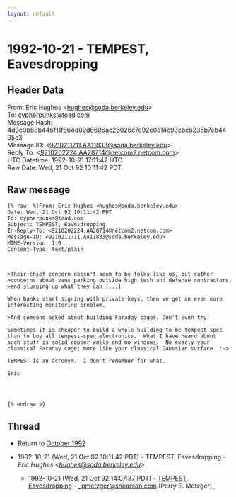 ```yaml
---
layout: default
---
```


# 1992-10-21 - TEMPEST, Eavesdropping

## Header Data

From: Eric Hughes \<hughes@soda.berkeley.edu\><br>
To: cypherpunks@toad.com<br>
Message Hash: 4d3c0b68b446f11f664d02d6696ac26026c7e92e0e14c93cbc6235b7eb4495c3<br>
Message ID: \<9210211711.AA11833@soda.berkeley.edu\><br>
Reply To: \<9210202224.AA28714@netcom2.netcom.com\><br>
UTC Datetime: 1992-10-21 17:11:42 UTC<br>
Raw Date: Wed, 21 Oct 92 10:11:42 PDT<br>

## Raw message

```
{% raw  %}From: Eric Hughes <hughes@soda.berkeley.edu>
Date: Wed, 21 Oct 92 10:11:42 PDT
To: cypherpunks@toad.com
Subject: TEMPEST, Eavesdropping
In-Reply-To: <9210202224.AA28714@netcom2.netcom.com>
Message-ID: <9210211711.AA11833@soda.berkeley.edu>
MIME-Version: 1.0
Content-Type: text/plain



>Their chief concern doesn't seem to be folks like us, but rather
>concerns about vans parking outside high tech and defense contractors
>and slurping up what they can [...]

When banks start signing with private keys, then we get an even more
interesting monitoring problem.

>And someone asked about building Faraday cages. Don't even try! 

Sometimes it is cheaper to build a whole building to be tempest-spec
than to buy all tempest-spec electronics.  What I have heard about
such stuff is solid copper walls and no windows.  No exacly your
classical Faraday cage; more like your classical Gaussian surface. :->

TEMPEST is an acronym.  I don't remember for what.

Eric




{% endraw %}
```

## Thread

+ Return to [October 1992](/archive/1992/10)

+ 1992-10-21 (Wed, 21 Oct 92 10:11:42 PDT) - TEMPEST, Eavesdropping - _Eric Hughes \<hughes@soda.berkeley.edu\>_
  + 1992-10-21 (Wed, 21 Oct 92 14:07:37 PDT) - [TEMPEST, Eavesdropping](/archive/1992/10/041ccd8442454608e3dec5534526a715161e63caf6d81ac5e2f5ea068bf6c330) - _pmetzger@shearson.com (Perry E. Metzger)_

